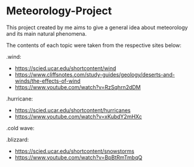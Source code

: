 # Meteorology-Project

This project created by me aims to give a general idea about meteorology and its main natural phenomena.

The contents of each topic were taken from the respective sites below:

.wind:
 - https://scied.ucar.edu/shortcontent/wind
 - https://www.cliffsnotes.com/study-guides/geology/deserts-and-winds/the-effects-of-wind
 - https://www.youtube.com/watch?v=RzSqhrn2dDM

.hurricane:
 - https://scied.ucar.edu/shortcontent/hurricanes
 - https://www.youtube.com/watch?v=xKubdY2mHXc

.cold wave:


.blizzard:
 - https://scied.ucar.edu/shortcontent/snowstorms
 - https://www.youtube.com/watch?v=BpBtRmTmbqQ
